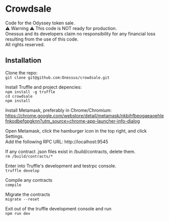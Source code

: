 # Crowdsale

Code for the Odyssey token sale.<br>
⚠️ Warning ⚠️
This code is NOT ready for production.<br>
Onessus and its developers claim no responsibility for any financial loss resulting from the use of this code.<br>
All rights reserved.<br>

## Installation

Clone the repo:<br>
`git clone git@github.com:Onessus/crowdsale.git`<br>

Install Truffle and project depencies:<br>
`npm install -g truffle`<br>
`cd crowdsale`<br>
`npm install`<br>

Install Metamask, preferably in Chrome/Chromium:<br>
https://chrome.google.com/webstore/detail/metamask/nkbihfbeogaeaoehlefnkodbefgpgknn?utm_source=chrome-app-launcher-info-dialog

Open Metamask, click the hamburger icon in the top right, and click Settings.<br>
Add the following RPC URL: http://localhost:9545<br>

If any contract .json files exist in /build/contracts, delete them.<br>
`rm /build/contracts/*`<br>

Enter into Truffle's development and testrpc console.<br>
`truffle develop`<br>

Compile any contracts<br>
`compile`<br>

Migrate the contracts<br>
`migrate --reset`<br>

Exit out of the truffle development console and run<br>
`npm run dev`
